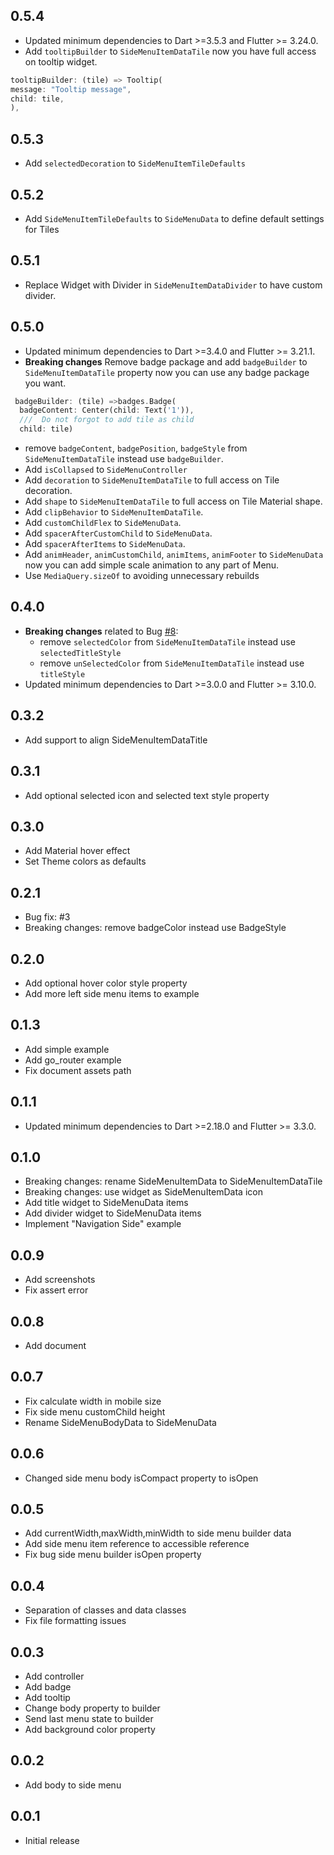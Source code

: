 ## 0.5.4
* Updated minimum dependencies to Dart >=3.5.3 and Flutter >= 3.24.0.
* Add `tooltipBuilder` to `SideMenuItemDataTile` now you have full access on tooltip widget.
``` dart
tooltipBuilder: (tile) => Tooltip(
message: "Tooltip message",
child: tile,
),
```

## 0.5.3
* Add `selectedDecoration` to `SideMenuItemTileDefaults`

## 0.5.2
* Add `SideMenuItemTileDefaults` to `SideMenuData` to define default settings for Tiles

## 0.5.1
* Replace Widget with Divider in `SideMenuItemDataDivider` to have custom divider.

## 0.5.0
* Updated minimum dependencies to Dart >=3.4.0 and Flutter >= 3.21.1.
* **Breaking changes** Remove badge package and add `badgeBuilder` to `SideMenuItemDataTile` property now you can use any badge package you want.
``` dart
 badgeBuilder: (tile) =>badges.Badge(
  badgeContent: Center(child: Text('1')),
  ///  Do not forgot to add tile as child
  child: tile) 
```
  * remove `badgeContent`, `badgePosition`, `badgeStyle` from `SideMenuItemDataTile` instead use `badgeBuilder`.
* Add `isCollapsed` to `SideMenuController`
* Add `decoration` to `SideMenuItemDataTile` to full access on Tile decoration. 
* Add `shape` to `SideMenuItemDataTile` to full access on Tile Material shape. 
* Add `clipBehavior` to `SideMenuItemDataTile`.
* Add `customChildFlex` to `SideMenuData`.
* Add `spacerAfterCustomChild` to `SideMenuData`.
* Add `spacerAfterItems` to `SideMenuData`.
* Add `animHeader`, `animCustomChild`, `animItems`, `animFooter` to `SideMenuData` now you can add simple scale animation to any part of Menu.
* Use `MediaQuery.sizeOf` to avoiding unnecessary rebuilds

## 0.4.0
* **Breaking changes** related to Bug [#8](https://github.com/resfandiari/flutter_side_menu/issues/8): 
  * remove `selectedColor` from `SideMenuItemDataTile` instead use `selectedTitleStyle`
  * remove `unSelectedColor` from `SideMenuItemDataTile` instead use `titleStyle`
* Updated minimum dependencies to Dart >=3.0.0 and Flutter >= 3.10.0.

## 0.3.2
* Add support to align SideMenuItemDataTitle

## 0.3.1
* Add optional selected icon and selected text style property

## 0.3.0
* Add Material hover effect 
* Set Theme colors as defaults

## 0.2.1
* Bug fix: #3
* Breaking changes: remove badgeColor instead use BadgeStyle

## 0.2.0
* Add optional hover color style property
* Add more left side menu items to example

## 0.1.3
* Add simple example
* Add go_router example
* Fix document assets path

## 0.1.1
* Updated minimum dependencies to Dart >=2.18.0 and Flutter >= 3.3.0.

## 0.1.0
* Breaking changes: rename SideMenuItemData to SideMenuItemDataTile
* Breaking changes: use widget as SideMenuItemData icon
* Add title widget to SideMenuData items
* Add divider widget to SideMenuData items
* Implement "Navigation Side" example

## 0.0.9
* Add screenshots
* Fix assert error

## 0.0.8
* Add document

## 0.0.7
* Fix calculate width in mobile size
* Fix side menu customChild height
* Rename SideMenuBodyData to SideMenuData

## 0.0.6
* Changed side menu body isCompact property to isOpen

## 0.0.5
* Add currentWidth,maxWidth,minWidth to side menu builder data
* Add side menu item reference to accessible reference
* Fix bug side menu builder isOpen property

## 0.0.4
* Separation of classes and data classes
* Fix file formatting issues

## 0.0.3
* Add controller
* Add badge
* Add tooltip
* Change body property to builder
* Send last menu state to builder
* Add background color property

## 0.0.2
*  Add body to side menu

## 0.0.1
*  Initial release
